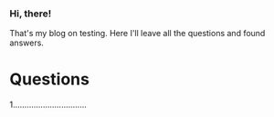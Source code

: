 ### Hi, there!
 That's my blog on testing. Here I'll leave all the questions and found answers.

 # Questions

 1................................
